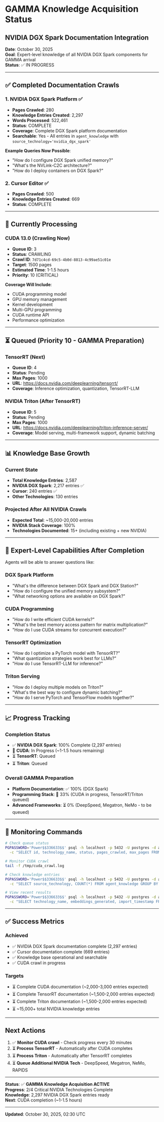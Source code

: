 # GAMMA Knowledge Acquisition Status
## NVIDIA DGX Spark Documentation Integration

**Date**: October 30, 2025  
**Goal**: Expert-level knowledge of all NVIDIA DGX Spark components for GAMMA arrival  
**Status**: ✅ IN PROGRESS

---

## ✅ Completed Documentation Crawls

### 1. NVIDIA DGX Spark Platform ✅
- **Pages Crawled**: 280
- **Knowledge Entries Created**: 2,297
- **Words Processed**: 522,461
- **Status**: COMPLETE
- **Coverage**: Complete DGX Spark platform documentation
- **Searchable**: Yes - All entries in `agent_knowledge` with `source_technology='nvidia_dgx_spark'`

**Example Queries Now Possible**:
- "How do I configure DGX Spark unified memory?"
- "What's the NVLink-C2C architecture?"
- "How do I deploy containers on DGX Spark?"

### 2. Cursor Editor ✅
- **Pages Crawled**: 500
- **Knowledge Entries Created**: 669
- **Status**: COMPLETE

---

## 🔄 Currently Processing

### CUDA 13.0 (Crawling Now)
- **Queue ID**: 3
- **Status**: CRAWLING
- **Crawl ID**: `7d71c4cd-69c5-4b0d-8813-4c99ae51c01e`
- **Target**: 1500 pages
- **Estimated Time**: 1-1.5 hours
- **Priority**: 10 (CRITICAL)

**Coverage Will Include**:
- CUDA programming model
- GPU memory management
- Kernel development
- Multi-GPU programming
- CUDA runtime API
- Performance optimization

---

## ⏳ Queued (Priority 10 - GAMMA Preparation)

### TensorRT (Next)
- **Queue ID**: 4
- **Status**: Pending
- **Max Pages**: 1000
- **URL**: https://docs.nvidia.com/deeplearning/tensorrt/
- **Coverage**: Inference optimization, quantization, TensorRT-LLM

### NVIDIA Triton (After TensorRT)
- **Queue ID**: 5
- **Status**: Pending
- **Max Pages**: 1000
- **URL**: https://docs.nvidia.com/deeplearning/triton-inference-server/
- **Coverage**: Model serving, multi-framework support, dynamic batching

---

## 📊 Knowledge Base Growth

### Current State
- **Total Knowledge Entries**: 2,587
- **NVIDIA DGX Spark**: 2,217 entries ✅
- **Cursor**: 240 entries ✅
- **Other Technologies**: 130 entries

### Projected After All NVIDIA Crawls
- **Expected Total**: ~15,000-20,000 entries
- **NVIDIA Stack Coverage**: 100%
- **Technologies Documented**: 15+ (including existing + new NVIDIA)

---

## 🎯 Expert-Level Capabilities After Completion

Agents will be able to answer questions like:

### DGX Spark Platform
- "What's the difference between DGX Spark and DGX Station?"
- "How do I configure the unified memory subsystem?"
- "What networking options are available on DGX Spark?"

### CUDA Programming
- "How do I write efficient CUDA kernels?"
- "What's the best memory access pattern for matrix multiplication?"
- "How do I use CUDA streams for concurrent execution?"

### TensorRT Optimization
- "How do I optimize a PyTorch model with TensorRT?"
- "What quantization strategies work best for LLMs?"
- "How do I use TensorRT-LLM for inference?"

### Triton Serving
- "How do I deploy multiple models on Triton?"
- "What's the best way to configure dynamic batching?"
- "How do I serve PyTorch and TensorFlow models together?"

---

## 📈 Progress Tracking

### Completion Status
- ✅ **NVIDIA DGX Spark**: 100% Complete (2,297 entries)
- 🔄 **CUDA**: In Progress (~1-1.5 hours remaining)
- ⏳ **TensorRT**: Queued
- ⏳ **Triton**: Queued

### Overall GAMMA Preparation
- **Platform Documentation**: ✅ 100% (DGX Spark)
- **Programming Stack**: 🔄 33% (CUDA in progress, TensorRT/Triton queued)
- **Advanced Frameworks**: ⏳ 0% (DeepSpeed, Megatron, NeMo - to be queued)

---

## 🚀 Monitoring Commands

```bash
# Check queue status
PGPASSWORD='Power$$336633$$' psql -h localhost -p 5432 -U postgres -d aya_rag \
  -c "SELECT id, technology_name, status, pages_crawled, max_pages FROM intelligence_scout_queue ORDER BY priority DESC, id;"

# Monitor CUDA crawl
tail -f /tmp/cuda_crawl.log

# Check knowledge entries
PGPASSWORD='Power$$336633$$' psql -h localhost -p 5432 -U postgres -d aya_rag \
  -c "SELECT source_technology, COUNT(*) FROM agent_knowledge GROUP BY source_technology ORDER BY COUNT(*) DESC;"

# View recent results
PGPASSWORD='Power$$336633$$' psql -h localhost -p 5432 -U postgres -d aya_rag \
  -c "SELECT technology_name, embeddings_generated, import_timestamp FROM intelligence_scout_results ORDER BY import_timestamp DESC LIMIT 5;"
```

---

## ✅ Success Metrics

### Achieved
- ✅ NVIDIA DGX Spark documentation complete (2,297 entries)
- ✅ Cursor documentation complete (669 entries)
- ✅ Knowledge base operational and searchable
- ✅ CUDA crawl in progress

### Targets
- ⏳ Complete CUDA documentation (~2,000-3,000 entries expected)
- ⏳ Complete TensorRT documentation (~1,500-2,000 entries expected)
- ⏳ Complete Triton documentation (~1,500-2,000 entries expected)
- ⏳ ~15,000+ total NVIDIA knowledge entries

---

## Next Actions

1. ✅ **Monitor CUDA crawl** - Check progress every 30 minutes
2. ⏳ **Process TensorRT** - Automatically after CUDA completes
3. ⏳ **Process Triton** - Automatically after TensorRT completes
4. ⏳ **Queue Additional NVIDIA Tech** - DeepSpeed, Megatron, NeMo, RAPIDS

---

**Status**: ✅ **GAMMA Knowledge Acquisition ACTIVE**  
**Progress**: 2/4 Critical NVIDIA Technologies Complete  
**Knowledge**: 2,297 NVIDIA DGX Spark entries ready  
**Next**: CUDA completion (~1-1.5 hours)

---

**Updated**: October 30, 2025, 02:30 UTC


